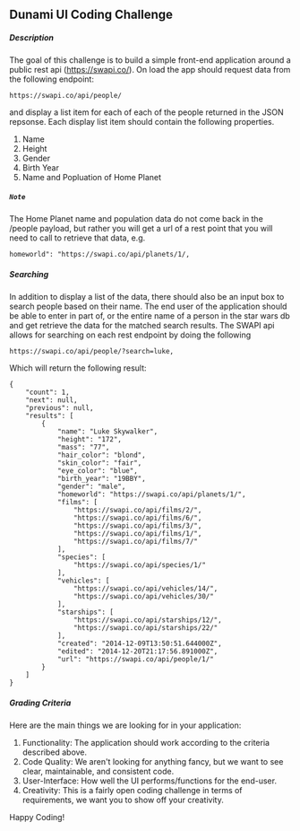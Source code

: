 ## Dunami UI Coding Challenge

##### Description
The goal of this challenge is to build a simple front-end application around a public rest api (https://swapi.co/). On load the app should request data from the following endpoint:
```
https://swapi.co/api/people/
```
and display a list item for each of  each of the people returned in the JSON repsonse. Each display list item should contain the following properties.
1. Name
2. Height
3. Gender
4. Birth Year
5. Name and Popluation of Home Planet

##### `Note`

The Home Planet name and population data do not come back in the /people payload, but rather you will get a url of a rest point that you will need to call to retrieve that data, e.g.

```
homeworld": "https://swapi.co/api/planets/1/,
```

##### Searching
In addition to display a list of the data, there should also be an input box to search people based on their name. The end user of the application should be able to enter in part of, or the entire name of a person in the star wars db and get retrieve the data for the matched search results. The SWAPI api allows for searching on each rest endpoint by doing the following

```
https://swapi.co/api/people/?search=luke,
```
Which will return the following result:

```
{
    "count": 1,
    "next": null,
    "previous": null,
    "results": [
        {
            "name": "Luke Skywalker",
            "height": "172",
            "mass": "77",
            "hair_color": "blond",
            "skin_color": "fair",
            "eye_color": "blue",
            "birth_year": "19BBY",
            "gender": "male",
            "homeworld": "https://swapi.co/api/planets/1/",
            "films": [
                "https://swapi.co/api/films/2/",
                "https://swapi.co/api/films/6/",
                "https://swapi.co/api/films/3/",
                "https://swapi.co/api/films/1/",
                "https://swapi.co/api/films/7/"
            ],
            "species": [
                "https://swapi.co/api/species/1/"
            ],
            "vehicles": [
                "https://swapi.co/api/vehicles/14/",
                "https://swapi.co/api/vehicles/30/"
            ],
            "starships": [
                "https://swapi.co/api/starships/12/",
                "https://swapi.co/api/starships/22/"
            ],
            "created": "2014-12-09T13:50:51.644000Z",
            "edited": "2014-12-20T21:17:56.891000Z",
            "url": "https://swapi.co/api/people/1/"
        }
    ]
}
```

##### Grading Criteria
Here are the main things we are looking for in your application:

1. Functionality: The application should work according to the criteria described above.
2. Code Quality: We aren't looking for anything fancy, but we want to see clear, maintainable, and consistent code.
3. User-Interface: How well the UI performs/functions for the end-user.
4. Creativity: This is a fairly open coding challenge in terms of requirements, we want you to show off your creativity.

Happy Coding!
